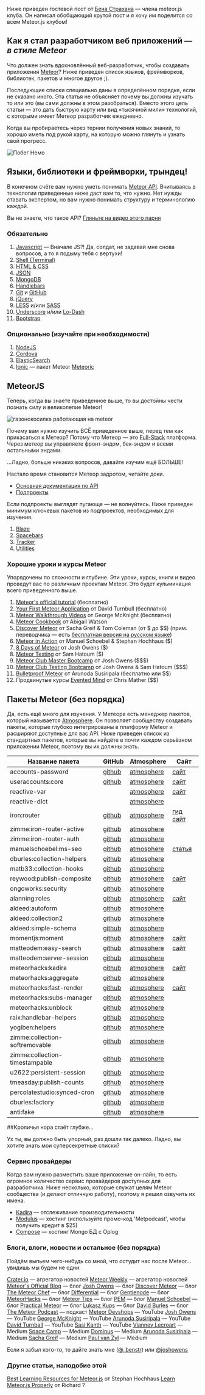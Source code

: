 Ниже приведен гостевой пост от [Бена Страхана][1] — члена meteor.js клуба. Он написал обобщающий крутой пост и я хочу им поделится со всем Meteor.js клубом!

## Как я стал разработчиком веб приложений — *в стиле Meteor*

Что должен знать вдохновлённый веб-разработчик, чтобы создавать приложения [Meteor][2]?
Ниже приведен список языков, фреймворков, библиотек, пакетов и многое другое ;). 

Последующие списки специально даны в определённом порядке, если не сказано иного. Эта статья не объясняет почему вы должны изучать то или это (вы сами должны в этом разобраться). Вместо этого цель статьи — это дать быструю карту или вид «тысячной мили» технологий, с которыми имеет Метеор разработчик ежедневно. 

Когда вы пробираетесь через тернии получения новых знаний, то хорошо иметь под рукой карту, на которую можно глянуть и узнать свой прогресс.

![Побег Немо][3]

## Языки, библиотеки и фреймворки, трындец!

В конечном счёте вам нужно уметь понимать [Meteor API][4]. Вчитываясь в технологии приведенные ниже даст вам то, что нужно. Нет нужды ставать экспертом, но вам нужно понимать структуру и терминологию каждой. 

Вы не знаете, что такое API? [Гляньте на видео этого парня][5]

### Обязательно

1. [Javascript][23] — Вначале JS?! Да, солдат, не задавай мне снова вопросов, а то я подыму тебя с вертухи!
2. [Shell (Terminal)][24]
3. [HTML & CSS][25]
4. [JSON][26]
5. [MongoDB][27]
6. [Handlebars][28]
7. [Git][29] и [GitHub][30]
8. [jQuery][31]
9. [LESS][32] и/или [SASS][33]
10. [Underscore][34] и/или [Lo-Dash][35]
11. [Bootstrap][36]

### Опционально (изучайте при необходимости)

1.  [NodeJS][6] 
2.  [Cordova][7]
3.  [ElasticSearch][8]
4.  [Ionic][9] — пакет Meteor [Meteoric][10] 

## MeteorJS

Теперь, когда вы знаете приведенное выше, то вы достойны чести познать силу и великолепие Meteor!

![газонокосилка работающая на meteor][11]

Почему вам нужно изучить ВСЁ приведенное выше, перед тем как прикасаться к Метеор? Потому что Метеор — это [Full-Stack][12] платформа. Через метеор вы управляете фронт-эндом, бек-эндом и всеми остальными эндами.

…Ладно, больше никаких вопросов, давайте изучим ещё БОЛЬШЕ! 

Настало время становится Метеор задротом, читайте доки.

*   [Основная документация по API][4]
*   [Подпроекты][13]

Если подпроекты выглядят пугающе — не волнуйтесь. Ниже приведен минимум ключевых пакетов из подпроектов, необходимых для изучения.

1.  [Blaze][14] 
2.  [Spacebars][15]
3.  [Tracker][16]
4.  [Utilities][17]

### Хорошие уроки и курсы Meteor

Упорядочены по сложности и глубине. Эти уроки, курсы, книги и видео проведут вас по различным проектам Meteor. Это будет кульминация всего приведенного выше.

1. [Meteor's official tutorial][37] (бесплатно)
2. [Your First Meteor Application][38] от David Turnbull (бесплатно)
3. [Meteor Walkthrough Videos][39] от George McKnight (бесплатно)
4. [Meteor Cookbook][40] от Abigail Watson
5. [Discover Meteor][41] от Sacha Greif & Tom Coleman (от $ до $$) (прим. переводчика — есть [бесплатная версия на русском языке][153])
6. [Meteor in Action][42] от Manuel Schoebel & Stephan Hochhaus ($)
7. [8 Days of Meteor][43] от Josh Owens ($)
8. [Meteor Testing][44] от Sam Hatoum ($)
9. [Meteor Club Master Bootcamp][45] от Josh Owens ($$$)
10. [Meteor Club Testing Bootcamp][46] от Josh Owens & Sam Hatoum ($$$)
11. [Bulletproof Meteor][47] от Arunoda Susiripala (бесплатно или $$)
12. Продвинутые курсы [Evented Mind][48] от Chris Mather ($$)

## Пакеты Meteor (без порядка)

Да, есть ещё много для изучения. У Метеора есть менеджер пакетов, который называется [Atmosphere][18]. Он позволяет сообществу создавать пакеты, которые глубоко интегрированы в платформу Meteor и расширяют доступные для вас API. Ниже приведен список из стандартных пакетов, которые вы найдёте в почти каждом серьёзном приложении Meteor, поэтому вы их должны знать.

| Название пакета | GitHub | Atmosphere | Сайт |
| --------------------------------- | ------------- | ----------------- | ------------- |
| accounts-password 				| [github][49]  | [atmosphere][50] 	| [сайт][51] 	| 
| useraccounts:core 				| [github][52]  | [atmosphere][53] 	| [сайт][54] 	| 
| reactive-var						|  			    | [atmosphere][55] 	| [сайт][56] 	| 
| reactive-dict						| 			    | [atmosphere][57] 	|  		 		| 
| iron:router 						| [github][58]  | [atmosphere][59] 	| [гид][122] [сайт][60]  | 
| zimme:iron-router-active			| [github][61]  | [atmosphere][62] 	|             	| 
| zimme:iron-router-auth			| [github][63]  | [atmosphere][64] 	|             	| 
| manuelschoebel:ms-seo				| [github][65]  | [atmosphere][66] 	| [статья][67] 	| 
| dburles:collection-helpers		| [github][68]  | [atmosphere][69] 	|             	| 
| matb33:collection-hooks			| [github][70]  | [atmosphere][71] 	|             	| 
| reywood:publish-composite			| [github][72]  | [atmosphere][73] 	| [сайт][74]	| 
| ongoworks:security				| [github][75]  | [atmosphere][76] 	|            	| 
| alanning:roles					| [github][77]  | [atmosphere][78] 	| [сайт][123] 	| 
| aldeed:autoform					| [github][79]  | [atmosphere][80] 	|             	| 
| aldeed:collection2				| [github][81]  | [atmosphere][82] 	|             	| 
| aldeed:simple-schema				| [github][83]  | [atmosphere][84] 	|             	| 
| momentjs:moment					| [github][85]  | [atmosphere][86]  | [сайт][87]  	| 
| matteodem:easy-search				| [github][88]  | [atmosphere][89]  | [сайт][90]  	| 
| matteodem:server-session			| [github][91]  | [atmosphere][92]  |             	| 
| meteorhacks:kadira				| [github][93]  | [atmosphere][94]  | [сайт][95]	| 
| meteorhacks:aggregate				| [github][96]  | [atmosphere][97]  |             	| 
| meteorhacks:fast-render			| [github][98]  | [atmosphere][99]  | [сайт][124]  	| 
| meteorhacks:subs-manager			| [github][100] | [atmosphere][101] | 				| 
| meteorhacks:unblock				| [github][102] | [atmosphere][103] |           	| 
| raix:handlebar-helpers			| [github][104] | [atmosphere][105] |           	| 
| yogiben:helpers					| [github][106] | [atmosphere][107] |           	| 
| zimme:collection-softremovable	| [github][107] | [atmosphere][109] |          	 	| 
| zimme:collection-timestampable	| [github][110] | [atmosphere][111] |           	| 
| u2622:persistent-session			| [github][112] | [atmosphere][113] |           	| 
| tmeasday:publish-counts			| [github][114] | [atmosphere][115] |           	| 
| percolatestudio:synced-cron		| [github][116] | [atmosphere][117] |           	| 
| dburles:factory					| [github][118] | [atmosphere][119] |           	| 
| anti:fake							| [github][120] | [atmosphere][121] |           	| 

##Кроличья нора стаёт глубже…

Ух ты, вы должно быть упорный, раз дошли так далеко. Ладно, вы хотите знать мои суперсекретные списки?

### Сервис провайдеры

Когда вам нужно разместить ваше приложение он-лайн, то есть огромное количество сервис провайдеров доступных для разработчика. Ниже несколько, которые служат целям Meteor сообщества (и делают отличную работу), поэтому я решил озвучить их имена.

*   [Kadira][19] — отслеживание производительности
*   [Modulus][20] — хостинг (используйте промо-код 'Metpodcast', чтобы получить кредит в $25)
*   [Compose][21] — хостинг Mongo БД с Oplog

### Блоги, влоги, новости и остальное (без порядка) 

Пойдём выпьем чего-нибудь со мной, что остудит нас после Meteor… увидишь мы будем не одни.

[Crater.io][125] — агрегатор новостей
[Meteor Weekly][126] — агрегатор новостей
[Meteor's Official Blog][127] — блог
[Josh Owens][128] — блог
[Discover Meteor][129] — блог
[The Meteor Chef][130] — блог
[Differential][131] — блог
[Gentlenode][132] — блог
[MeteorHacks][133] — блог
[Meteor Tips][134] — блог
[PEM][135] — блог
[Manuel Schoebel][136] — блог
[Practical Meteor][137] — блог
[Lukasz Kups][138] — блог
[David Burles][139] — блог
[The Meteor Podcast][140] — подкаст
[Meteor Devshops][141] — YouTube
[Josh Owens][142] — YouTube
[George McKnight][143] — YouTube
[Arunoda Susiripala][144] — YouTube
[David Turnball][145] — YouTube
[Sasi Kanth][146] — YouTube
[Vianney Lecroart][147] — Medium
[Space Camp][148] — Medium
[Dominus][149] — Medium
[Arunoda Susiripala][150] — Medium
[Sacha Greif][151] — Medium
[Paul van Zyl][152] — Medium

Если я забыл кого-то, то дайте знать мне ([@_benstr][1]) или [@joshowens][22] 

### Другие статьи, наподобие этой

[Best Learning Resources for Meteor.js][154] от Stephan Hochhaus
[Learn Meteor.js Properly][155] от Richard ?

 [1]: https://twitter.com/_benstr
 [2]: http://meteor.com
 [3]: img/now-what.gif
 [4]: http://docs.meteor.com/#/full/
 [5]: https://www.youtube.com/watch?v=QSUnBPv4iQ0
 [6]: http://nodejs.org/
 [7]: http://cordova.apache.org/
 [8]: http://www.elasticsearch.org/
 [9]: http://ionicframework.com/
 [10]: http://meteoric.github.io/
 [11]: img/lawnmower.gif
 [12]: https://www.youtube.com/watch?v=nMtgFZSdtwk
 [13]: https://www.meteor.com/projects
 [14]: https://atmospherejs.com/meteor/blaze
 [15]: https://atmospherejs.com/meteor/spacebars
 [16]: https://atmospherejs.com/meteor/tracker
 [17]: https://www.meteor.com/utilities
 [18]: https://atmospherejs.com/
 [19]: https://kadira.io
 [20]: https://modulus.io
 [21]: https://compose.io
 [22]: https://twitter.com/joshowens
 [23]: http://www.codecademy.com/en/tracks/javascript
 [24]: http://linuxcommand.org/learning_the_shell.php
 [25]: http://www.codecademy.com/tracks/web
 [26]: http://en.wikipedia.org/wiki/JSON
 [27]: http://www.mongodb.org/
 [28]: http://handlebarsjs.com/
 [29]: https://www.youtube.com/playlist?list=PLg7s6cbtAD15G8lNyoaYDuKZSKyJrgwB-
 [30]: https://guides.github.com/
 [31]: http://www.codecademy.com/en/tracks/jquery
 [32]: http://lesscss.org/
 [33]: http://sass-lang.com/
 [34]: http://underscorejs.org/
 [35]: https://lodash.com/
 [36]: http://getbootstrap.com/
 [37]: https://www.meteor.com/install
 [38]: http://meteortips.com/
 [39]: https://www.youtube.com/channel/UC4-DIsbr23Z-rPe_F4JAH9w
 [40]: https://github.com/awatson1978/meteor-cookbook
 [41]: https://discovermeteor.com/
 [42]: http://www.manning.com/hochhaus/
 [43]: http://8daysofmeteor.com/
 [44]: http://www.meteortesting.com/
 [45]: http://meteorjs.club/learn
 [46]: http://meteorjs.club/testing-meteorjs
 [47]: https://bulletproofmeteor.com/
 [48]: https://www.eventedmind.com/
 [49]: https://github.com/meteor/meteor/tree/devel/packages/accounts-password
 [50]: https://atmospherejs.com/meteor/accounts-password
 [51]: http://docs.meteor.com/#/full/accounts_api
 [52]: https://github.com/meteor-useraccounts/core
 [53]: https://atmospherejs.com/useraccounts
 [54]: http://useraccounts.meteor.com/
 [55]: https://atmospherejs.com/meteor/reactive-var
 [56]: http://docs.meteor.com/#/full/reactivevar
 [57]: https://atmospherejs.com/meteor/reactive-dict
 [58]: https://github.com/eventedmind/iron-router/
 [59]: https://atmospherejs.com/iron/router
 [60]: http://eventedmind.github.io/iron-router/
 [61]: https://github.com/zimme/meteor-iron-router-active
 [62]: https://atmospherejs.com/zimme/iron-router-active
 [63]: https://github.com/zimme/meteor-iron-router-auth/
 [64]: https://atmospherejs.com/zimme/iron-router-auth
 [65]: https://github.com/DerMambo/ms-seo
 [66]: https://atmospherejs.com/manuelschoebel/ms-seo
 [67]: http://www.manuel-schoebel.com/blog/meteor-and-seo
 [68]: https://github.com/dburles/meteor-collection-helpers/
 [69]: https://atmospherejs.com/dburles/collection-helpers
 [70]: https://github.com/matb33/meteor-collection-hooks
 [71]: https://atmospherejs.com/matb33/collection-hooks
 [72]: https://github.com/englue/meteor-publish-composite/
 [73]: https://atmospherejs.com/reywood/publish-composite
 [74]: http://braindump.io/meteor/2014/09/12/publishing-reactive-joins-in-meteor.html
 [75]: https://github.com/ongoworks/meteor-security/
 [76]: https://atmospherejs.com/ongoworks/security
 [77]: https://github.com/alanning/meteor-roles/
 [78]: https://atmospherejs.com/alanning/roles
 [79]: https://github.com/aldeed/meteor-autoform/
 [80]: https://atmospherejs.com/aldeed/autoform
 [81]: https://github.com/aldeed/meteor-collection2/
 [82]: https://atmospherejs.com/aldeed/collection2
 [83]: https://github.com/aldeed/meteor-simple-schema/
 [84]: https://atmospherejs.com/aldeed/simple-schema
 [85]: https://github.com/moment/moment/
 [86]: https://atmospherejs.com/momentjs/moment
 [87]: http://momentjs.com/
 [88]: https://github.com/matteodem/meteor-easy-search/
 [89]: https://atmospherejs.com/matteodem/easy-search
 [90]: https://github.com/matteodem/meteor-easy-search/wiki
 [91]: https://github.com/matteodem/meteor-server-session/
 [92]: https://atmospherejs.com/matteodem/server-session
 [93]: https://github.com/meteorhacks/kadira/
 [94]: https://atmospherejs.com/meteorhacks/kadira
 [95]: https://kadira.io/
 [96]: https://github.com/meteorhacks/meteor-aggregate/
 [97]: https://atmospherejs.com/meteorhacks/aggregate
 [98]: https://github.com/meteorhacks/fast-render/
 [99]: https://atmospherejs.com/meteorhacks/fast-render
 [100]: https://github.com/meteorhacks/subs-manager/
 [101]: https://atmospherejs.com/meteorhacks/subs-manager
 [102]: https://github.com/meteorhacks/unblock/
 [103]: https://atmospherejs.com/meteorhacks/unblock
 [104]: https://github.com/raix/Meteor-handlebar-helpers
 [105]: https://atmospherejs.com/raix/handlebar-helpers
 [106]: https://github.com/yogiben/meteor-helpers
 [107]:  https://atmospherejs.com/yogiben/user-helpers
 [108]: https://github.com/zimme/meteor-collection-softremovable
 [109]: https://atmospherejs.com/zimme/collection-softremovable
 [110]: https://github.com/zimme/meteor-collection-timestampable/
 [111]: https://atmospherejs.com/zimme/collection-timestampable
 [112]: https://github.com/okgrow/meteor-persistent-session/
 [113]: https://atmospherejs.com/u2622/persistent-session
 [114]: https://github.com/percolatestudio/publish-counts/
 [115]: https://atmospherejs.com/tmeasday/publish-counts
 [116]: https://github.com/percolatestudio/meteor-synced-cron/
 [117]: https://atmospherejs.com/percolatestudio/synced-cron
 [118]: https://github.com/percolatestudio/meteor-factory/
 [119]: https://atmospherejs.com/dburles/factory
 [120]: https://github.com/anticoders/meteor-fake/
 [121]: https://atmospherejs.com/anti/fake
 [122]: https://github.com/EventedMind/iron-router/blob/devel/Guide.md
 [123]: http://alanning.github.io/meteor-roles/classes/Roles.html
 [124]: https://meteorhacks.com/introducing-fast-render.html
 [125]: http://crater.io/
 [126]: https://meteorhacks.com/meteor-weekly/
 [127]: https://www.meteor.com/blog
 [128]: http://joshowens.me/
 [129]: https://www.discovermeteor.com/blog
 [130]: http://themeteorchef.com/
 [131]: http://differential.com/blog
 [132]: https://gentlenode.com/journal/meteor
 [133]: https://meteorhacks.com/
 [134]: http://meteortips.com/blog/
 [135]: http://pem-musing.blogspot.com/
 [136]: http://www.manuel-schoebel.com/blog
 [137]: http://practicalmeteor.com/
 [138]: http://lukaszkups.net/notes/
 [139]: http://meteorcapture.com/
 [140]: http://www.meteorpodcast.com/
 [141]: https://www.youtube.com/user/MeteorVideos
 [142]: https://www.youtube.com/channel/UCjRSH4MO9CR40bJQxfZMFWQ?spfreload=10
 [143]: https://www.youtube.com/channel/UC4-DIsbr23Z-rPe_F4JAH9w
 [144]: https://www.youtube.com/channel/UC6ABSyRbYDjvn87xexjreNQ
 [145]: https://www.youtube.com/channel/UCgdL1Nsxd9Dv7wig8F06R0Q
 [146]: https://www.youtube.com/channel/UCuK5KMmdJgMiPI733DOKauw
 [147]: https://medium.com/@acemtp
 [148]: https://medium.com/space-camp
 [149]: https://medium.com/@Dominus
 [150]: https://medium.com/@arunoda
 [151]: https://medium.com/@sachagreif
 [152]: https://medium.com/@pushplaybang
 [153]: http://ru.discovermeteor.com
 [154]: https://www.yauh.de/best-learning-resources-for-meteorjs/
 [155]: http://javascriptissexy.com/learn-meteor-js-properly/